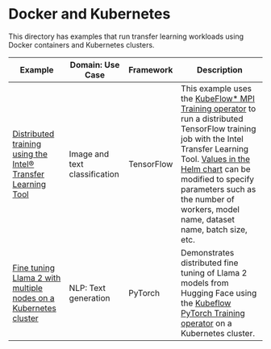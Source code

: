 # Docker and Kubernetes

This directory has examples that run transfer learning workloads using Docker containers and Kubernetes clusters.

| Example | Domain: Use Case | Framework| Description |
|---------|------------------|----------|-------------|
| [Distributed training using the Intel® Transfer Learning Tool](tlt_tf_k8s) | Image and text classification | TensorFlow | This example uses the [KubeFlow* MPI Training operator](https://www.kubeflow.org/docs/components/training/mpi/) to run a distributed TensorFlow training job with the Intel Transfer Learning Tool. [Values in the Helm chart](tlt_tf_k8s/chart/README.md) can be modified to specify parameters such as the number of workers, model name, dataset name, batch size, etc. |
| [Fine tuning Llama 2 with multiple nodes on a Kubernetes cluster](hf_k8s) | NLP: Text generation | PyTorch | Demonstrates distributed fine tuning of Llama 2 models from Hugging Face using the [Kubeflow PyTorch Training operator](https://www.kubeflow.org/docs/components/training/pytorch/) on a Kubernetes cluster. |
